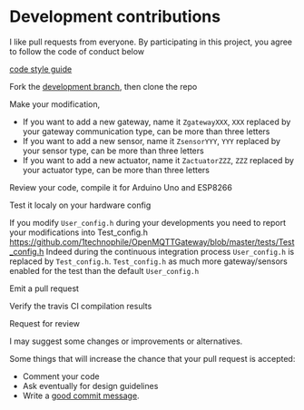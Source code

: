 # Development contributions

I like pull requests from everyone. By participating in this project, you
agree to follow the code of conduct below

[code of conduct]: https://github.com/1technophile/OpenMQTTGateway/blob/master/CODE_OF_CONDUCT.md

[code style guide](https://google.github.io/styleguide/cppguide.html#Formatting)

Fork the [development branch](https://github.com/1technophile/OpenMQTTGateway/tree/development), then clone the repo

Make your modification,
* If you want to add a new gateway, name it `ZgatewayXXX`, `XXX` replaced by your gateway communication type, can be more than three letters
* If you want to add a new sensor, name it `ZsensorYYY`, `YYY` replaced by your sensor type, can be more than three letters
* If you want to add a new actuator, name it `ZactuatorZZZ`, `ZZZ` replaced by your actuator type, can be more than three letters

Review your code, compile it for Arduino Uno and ESP8266

Test it localy on your hardware config

If you modify `User_config.h` during your developments you need to report your modifications into Test_config.h
https://github.com/1technophile/OpenMQTTGateway/blob/master/tests/Test_config.h 
Indeed during the continuous integration process `User_config.h` is replaced by `Test_config.h`. 
`Test_config.h` as much more gateway/sensors enabled for the test than the default `User_config.h`

Emit a pull request

Verify the travis CI compilation results

Request for review

I may suggest some changes or improvements or alternatives.

Some things that will increase the chance that your pull request is accepted:
* Comment your code
* Ask eventually for design guidelines
* Write a [good commit message][commit].

[commit]: http://tbaggery.com/2008/04/19/a-note-about-git-commit-messages.html
